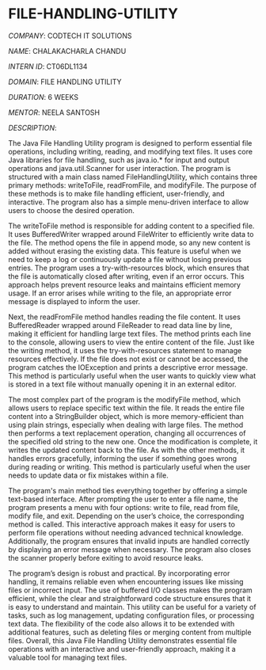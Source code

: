 # FILE-HANDLING-UTILITY

*COMPANY*: CODTECH IT SOLUTIONS

*NAME*: CHALAKACHARLA CHANDU

*INTERN ID*: CT06DL1134

*DOMAIN*: FILE HANDLING UTILITY

*DURATION*: 6 WEEKS

*MENTOR*: NEELA SANTOSH

*DESCRIPTION*:

The Java File Handling Utility program is designed to perform essential file operations, including writing, reading, and modifying text files. It uses core Java libraries for file handling, such as java.io.* for input and output operations and java.util.Scanner for user interaction. The program is structured with a main class named FileHandlingUtility, which contains three primary methods: writeToFile, readFromFile, and modifyFile. The purpose of these methods is to make file handling efficient, user-friendly, and interactive. The program also has a simple menu-driven interface to allow users to choose the desired operation.

The writeToFile method is responsible for adding content to a specified file. It uses BufferedWriter wrapped around FileWriter to efficiently write data to the file. The method opens the file in append mode, so any new content is added without erasing the existing data. This feature is useful when we need to keep a log or continuously update a file without losing previous entries. The program uses a try-with-resources block, which ensures that the file is automatically closed after writing, even if an error occurs. This approach helps prevent resource leaks and maintains efficient memory usage. If an error arises while writing to the file, an appropriate error message is displayed to inform the user.

Next, the readFromFile method handles reading the file content. It uses BufferedReader wrapped around FileReader to read data line by line, making it efficient for handling large text files. The method prints each line to the console, allowing users to view the entire content of the file. Just like the writing method, it uses the try-with-resources statement to manage resources effectively. If the file does not exist or cannot be accessed, the program catches the IOException and prints a descriptive error message. This method is particularly useful when the user wants to quickly view what is stored in a text file without manually opening it in an external editor.

The most complex part of the program is the modifyFile method, which allows users to replace specific text within the file. It reads the entire file content into a StringBuilder object, which is more memory-efficient than using plain strings, especially when dealing with large files. The method then performs a text replacement operation, changing all occurrences of the specified old string to the new one. Once the modification is complete, it writes the updated content back to the file. As with the other methods, it handles errors gracefully, informing the user if something goes wrong during reading or writing. This method is particularly useful when the user needs to update data or fix mistakes within a file.

The program's main method ties everything together by offering a simple text-based interface. After prompting the user to enter a file name, the program presents a menu with four options: write to file, read from file, modify file, and exit. Depending on the user’s choice, the corresponding method is called. This interactive approach makes it easy for users to perform file operations without needing advanced technical knowledge. Additionally, the program ensures that invalid inputs are handled correctly by displaying an error message when necessary. The program also closes the scanner properly before exiting to avoid resource leaks.

The program’s design is robust and practical. By incorporating error handling, it remains reliable even when encountering issues like missing files or incorrect input. The use of buffered I/O classes makes the program efficient, while the clear and straightforward code structure ensures that it is easy to understand and maintain. This utility can be useful for a variety of tasks, such as log management, updating configuration files, or processing text data. The flexibility of the code also allows it to be extended with additional features, such as deleting files or merging content from multiple files. Overall, this Java File Handling Utility demonstrates essential file operations with an interactive and user-friendly approach, making it a valuable tool for managing text files.

